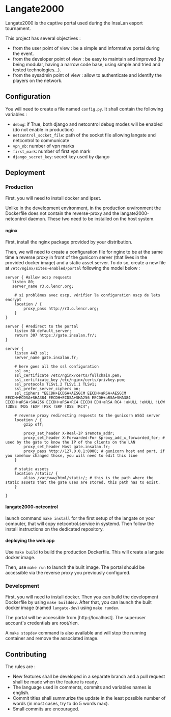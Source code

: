 # Langate2000

Langate2000 is the captive portal used during the InsaLan esport tournament.

This project has several objectives :

* from the user point of view : be a simple and informative portal during the event.
* from the developer point of view : be easy to maintain and improved (by being modular, having a narrow code base, using simple and tried and tested technologies...).
* from the sysadmin point of view : allow to authenticate and identify the players on the network.

## Configuration

You will need to create a file named `config.py`.
It shall contain the following variables :
* `debug`: if True, both django and netcontrol debug modes will be enabled (do not enable in production)
* `netcontrol_socket_file`: path of the socket file allowing langate and netcontrol to communicate
* `vpn_nb`: number of vpn marks
* `first_mark`: number of first vpn mark
* `django_secret_key`: secret key used by django

## Deployment

### Production

First, you will need to install docker and ipset.

Unlike in the development environment, in the production environment the Dockerfile does not contain the reverse-proxy and the langate2000-netcontrol daemon. These two need to be installed on the host system.

#### nginx

First, install the nginx package provided by your distribution.

Then, we will need to create a configuration file for nginx to be at the same time a reverse proxy in front of the gunicorn server (that lives in the provided docker image) and a static asset server. To do so, create a new file at `/etc/nginx/sites-enabled/portal` following the model below :

```nginx
server { #allow ocsp requests
   listen 80;
   server_name r3.o.lencr.org;

    # si problèmes avec oscp, vérifier la configuration oscp de lets encrypt
    location / {
        proxy_pass http://r3.o.lencr.org;
    }
}

server { #redirect to the portal
    listen 80 default_server;
    return 307 https://gate.insalan.fr/;
}

server {
    listen 443 ssl;
    server_name gate.insalan.fr;

    # here goes all the ssl configuration
    ssl on;
    ssl_certificate /etc/nginx/certs/fullchain.pem;
    ssl_certificate_key /etc/nginx/certs/privkey.pem;
    ssl_protocols TLSv1.2 TLSv1.1 TLSv1;
    ssl_prefer_server_ciphers on;
    ssl_ciphers "EECDH+ECDSA+AESGCM EECDH+aRSA+AESGCM EECDH+ECDSA+SHA384 EECDH+ECDSA+SHA256 EECDH+aRSA+SHA384 EECDH+aRSA+SHA256 EECDH+aRSA+RC4 EECDH EDH+aRSA RC4 !aNULL !eNULL !LOW !3DES !MD5 !EXP !PSK !SRP !DSS !RC4";
    
    # reverse proxy redirecting requests to the gunicorn WSGI server
    location / {
        gzip off;

        proxy_set_header X-Real-IP $remote_addr;
        proxy_set_header X-Forwarded-For $proxy_add_x_forwarded_for; # used by the gate to know the IP of the clients on the LAN
        proxy_set_header Host gate.insalan.fr;
        proxy_pass http://127.0.0.1:8000; # gunicorn host and port, if you somehow changed those, you will need to edit this line
    }

    # static assets
    location /static/ {
        alias /var/www/html/static/; # this is the path where the static assets that the gate uses are stored, this path has to exist.
    }

}
```

#### langate2000-netcontrol

launch command `make install` for the first setup of the langate on your computer, that will copy netcontrol.service in systemd.
Then follow the install instructions on the dedicated repository.

#### deploying the web app

Use `make build` to build the production Dockerfile.
This will create a langate docker image.

Then, use `make run` to launch the built image.
The portal should be accessible via the reverse proxy you previously configured.

### Development

First, you will need to install docker.
Then you can build the development Dockerfile by using `make builddev`.
After that, you can launch the built docker image (named `langate-dev`) using `make rundev`.

The portal will be accessible from [http://localhost].
The superuser account's credentials are root/rien.

A `make stopdev` command is also available and will stop the running container and remove the associated image.

## Contributing

The rules are : 
* New features shall be developed in a separate branch and a pull request shall be made when the feature is ready.
* The language used in comments, commits and variables names is english.
* Commit titles shall summurize the update in the least possible number of words (in most cases, try to do 5 words max).
* Small commits are encouraged.
